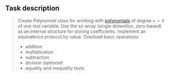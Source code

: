 ## Task description ##

> Create *Polynomial* class for working with [polynomials](http://www.berkeleycitycollege.edu/wp/wjeh/files/2015/01/algebra_note_polynomial.pdf) of degree `n > 0` of one real variable. Use the *sz*-array (single dimention, zero-based) as an internal structure for storing coefficients. 
> Implement an equivalence protocol by value.
> Overload basic operations
>   - addition 
>   - multiplication
>   - subtraction
>   - *division (optional)*
>   - equality and inequality tests.
